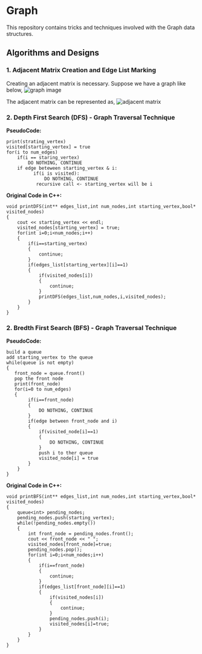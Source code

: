 # Graph
This repository contains tricks and techniques involved with the Graph data structures.

## Algorithms and Designs

### 1. Adjacent Matrix Creation and Edge List Marking

Creating an adjacent matrix is necessary. Suppose we have a graph like below,
![graph image](https://github.com/Treasure-Code-Algorithm/Graph/blob/master/graph.PNG)

The adjacent matrix can be represented as,
![adjacent matrix](https://github.com/Treasure-Code-Algorithm/Graph/blob/master/adjacent%20matrix.PNG)

### 2. Depth First Search (DFS) - Graph Traversal Technique

<b>PseudoCode:</b>

    print(strating_vertex)
    visited[starting_vertex] = true
    for(i to num_edges)
        if(i == staring_vertex)
            DO NOTHING, CONTINUE 
        if edge beteween starting_vertex & i:
              if(i is visited): 
                  DO NOTHING, CONTINUE    
               recursive call <- starting_vertex will be i
               
<b>Original Code in C++:</b>

    void printDFS(int** edges_list,int num_nodes,int starting_vertex,bool* visited_nodes)
    {
        cout << starting_vertex << endl;
        visited_nodes[starting_vertex] = true;
        for(int i=0;i<num_nodes;i++)
        {
            if(i==starting_vertex)
            {
                continue;
            }
            if(edges_list[starting_vertex][i]==1)
            {
                if(visited_nodes[i])
                {
                    continue;
                }
                printDFS(edges_list,num_nodes,i,visited_nodes);
            }
        }
    }

### 2. Bredth First Search (BFS) - Graph Traversal Technique

<b>PseudoCode:</b>

    build a queue
    add starting_vertex to the queue
    while(queue is not empty)
    {
       front_node = queue.front()
       pop the front node
       print(front_node)
       for(i=0 to num_edges)
       {
            if(i==front_node)
            {
                DO NOTHING, CONTINUE
            }
            if(edge between front_node and i)
            {
                if(visited_node[i]==1) 
                {
                    DO NOTHING, CONTINUE
                }
                push i to ther queue
                visited_node[i] = true
            }
        }
    }
    
<b>Original Code in C++:</b>    
    
    void printBFS(int** edges_list,int num_nodes,int starting_vertex,bool* visited_nodes)
    {
        queue<int> pending_nodes;
        pending_nodes.push(starting_vertex);
        while(!pending_nodes.empty())
        {
            int front_node = pending_nodes.front();
            cout << front_node << " ";
            visited_nodes[front_node]=true;
            pending_nodes.pop();
            for(int i=0;i<num_nodes;i++)
            {
                if(i==front_node)
                {
                    continue;
                }
                if(edges_list[front_node][i]==1)
                {
                    if(visited_nodes[i])
                    {
                        continue;
                    }
                    pending_nodes.push(i);
                    visited_nodes[i]=true;
                }
            }
        }
    }
